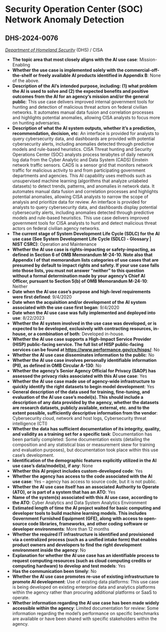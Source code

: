 # Security Operation Center (SOC) Network Anomaly Detection
## DHS-2024-0076
_[Department of Homeland Security](<../3_agency/Department of Homeland Security.md>)_ (DHS) / CISA


+ **The topic area that most closely aligns with the AI use case**: Mission-Enabling
+ **Whether the use case is implemented solely with the commercial-off-the-shelf or freely available AI products identified in Appendix B**: None of the above.
+ **Description of the AI’s intended purpose, including: (1) what problem the AI is used to solve and (2) the expected benefits and positive outcomes from the AI for an agency’s mission and/or the general public**: This use case delivers improved internal government tools for hunting and detection of malicious threat actors on federal civilian networks. It automates manual data fusion and correlation processes and highlights potential anomalies, allowing CISA analysts to focus more on hunting adversaries.
+ **Description of what the AI system outputs, whether it’s a prediction, recommendation, decision, etc**: An interface is provided for analysts to query cybersecurity data, and dashboards are provided with potential cybersecurity alerts, including anomalies detected through predictive models and rule-based heuristics.
CISA Threat hunting and Security Operations Center (SOC) analysts process terabytes of daily network log data from the Cyber Analytic and Data System (CADS) Einstein network traffic sensors. CADS is a sensor grid that monitors network traffic for malicious activity to and from participating government departments and agencies. This AI capability uses methods such as unsupervised machine learning (algorithms that analyze unlabeled datasets) to detect trends, patterns, and anomalies in network data. It automates manual data fusion and correlation processes and highlights potential anomalies, allowing CISA analysts to narrow the scope of analysis and prioritize data for review. An interface is provided for analysts to query cybersecurity data, and dashboards display potential cybersecurity alerts, including anomalies detected through predictive models and rule-based heuristics. This use case delivers improved government tools for CISA analysts to hunt and detect malicious threat actors on federal civilian agency networks. 
+ **The current stage of System Development Life Cycle (SDLC) for the AI use case (See System Development Life Cycle (SDLC) - Glossary | NIST CSRC)**: Operation and Maintenance
+ **Whether the AI use case is rights-impacting or safety-impacting, as defined in Section 6 of OMB Memorandum M-24-10. Note also that Appendix I of that memorandum lists categories of use cases that are presumed by default to impact rights and safety. If your use case falls into those lists, you must not answer “neither” to this question without a formal determination made by your agency’s Chief AI Officer, pursuant to Section 5(b) of OMB Memorandum M-24-10**: Neither
+ **Date when the AI use case’s purpose and high-level requirements were first defined**: 9/4/2020
+ **Date when the acquisition and/or development of the AI system associated with the use case first began**: 9/4/2020
+ **Date when the AI use case was fully implemented and deployed into use**: 8/22/2023
+ **Whether the AI system involved in the use case was developed, or is expected to be developed, exclusively with contracting resources, in-house, or a combination of both**: Developed in-house.
+ **Whether the AI use case supports a High-Impact Service Provider (HISP) public-facing service. The full list of HISP public-facing services can be found at https://www.performance.gov/cx/hisps/**: No
+ **Whether the AI use case disseminates information to the public**: No
+ **Whether the AI use case involves personally identifiable information (PII), as defined in OMB Circular A-130**: No
+ **Whether the agency’s Senior Agency Official for Privacy (SAOP) has assessed the privacy risks associated with this AI use case**: Yes
+ **Whether the AI use case made use of agency-wide infrastructure to quickly identify the right datasets to begin model development**: Yes
+ **General description of the data used for training, fine-tuning, and evaluation of the AI use case’s model(s). This should include a description of any data provided by the agency, whether the datasets are research datasets, publicly available, external, etc. and to the extent possible, sufficiently descriptive information from the vendor**: Cybersecurity cloud, network and host logs, Cybersecurity threat intelligence (CTI)
+ **Whether the data has sufficient documentation of its integrity, quality, and validity as a training set for a specific task**: Documentation has been partially completed: Some documentation exists (detailing the composition and any statistical bias or measurement skew for training and evaluation purposes), but documentation took place within this use case’s development.
+ **Identification of the demographic features explicitly utilized in the AI use case’s data/model(s), if any**: None
+ **Whether this AI project includes custom-developed code**: Yes
+ **Whether the agency has access to the code associated with the AI use case**: Yes – agency has access to source code, but it is not public.
+ **Whether the AI use case itself has an associated Authority to Operate (ATO), or is part of a system that has an ATO**: Yes
+ **Name of the system(s) associated with this AI use case, according to the ATO**: Cyber Analytics and Data System Analytics Environment
+ **Estimated length of time the AI project waited for basic computing and developer tools to build machine learning models. This includes Government Furnished Equipment (GFE), along with access to open-source code libraries, frameworks, and other coding software or developer environments**: More than 12 months
+ **Whether the required IT infrastructure is identified and provisioned via a centralized process (such as a unified intake form) that enables product owners and developers to find the right development environment inside the agency**: No
+ **Explanation for whether the AI use case has an identifiable process to request computing resources (such as cloud computing credits or computing hardware) to develop and test models**: Yes
+ **Has the communication been timely**: No
+ **Whether the AI use case promotes re-use of existing infrastructure to promote AI development**: Use of existing data platforms: This use case is being developed on existing enterprise data and analytics platforms within the agency rather than procuring additional platforms or SaaS to operate.
+ **Whether information regarding the AI use case has been made widely accessible within the agency**: Limited documentation for review: Some information regarding the model’s performance on specific benchmarks are available or have been shared with specific stakeholders within the agency.